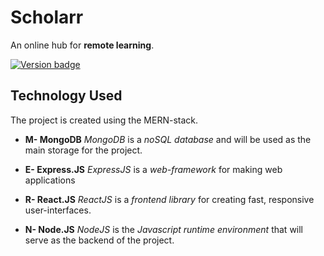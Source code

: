 # Scholarr

An online hub for **remote learning**.

[![Version badge](https://img.shields.io/badge/Version-v.0.1.0-aplpha-orange.svg)](https://shields.io/)

## Technology Used

The project is created using the MERN-stack.

-   **M- MongoDB**
    _MongoDB_ is a _noSQL database_ and will be used as the main storage for the project.

-   **E- Express.JS**
    _ExpressJS_ is a _web-framework_ for making web applications

-   **R- React.JS**
    _ReactJS_ is a _frontend library_ for creating fast, responsive user-interfaces.

-   **N- Node.JS**
    _NodeJS_ is the _Javascript runtime environment_ that will serve as the backend of the project.
